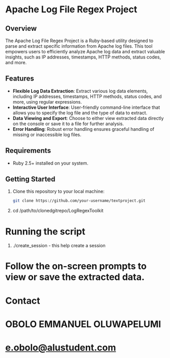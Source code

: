 # **Apache Log File Regex Project**

## **Overview**

The Apache Log File Regex Project is a Ruby-based utility designed to parse and extract specific information from Apache log files. This tool empowers users to efficiently analyze Apache log data and extract valuable insights, such as IP addresses, timestamps, HTTP methods, status codes, and more.

## **Features**

- **Flexible Log Data Extraction**: Extract various log data elements, including IP addresses, timestamps, HTTP methods, status codes, and more, using regular expressions.
- **Interactive User Interface**: User-friendly command-line interface that allows you to specify the log file and the type of data to extract.
- **Data Viewing and Export**: Choose to either view extracted data directly on the console or save it to a file for further analysis.
- **Error Handling**: Robust error handling ensures graceful handling of missing or inaccessible log files.

## **Requirements**

- Ruby 2.5+ installed on your system.

## **Getting Started**

1. Clone this repository to your local machine:

   ```bash
   git clone https://github.com/your-username/textproject.git

2. cd /path/to/clonedgitrepo/LogRegexToolkit

# **Running the script**
1. ./create_session - this help create a session

# **Follow the on-screen prompts to view or save the extracted data.**

# **Contact**

# **OBOLO EMMANUEL OLUWAPELUMI**

# **e.obolo@alustudent.com**
